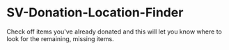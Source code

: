 # SV-Donation-Location-Finder

Check off items you've already donated and this will let you know where to look for the remaining, missing items.
